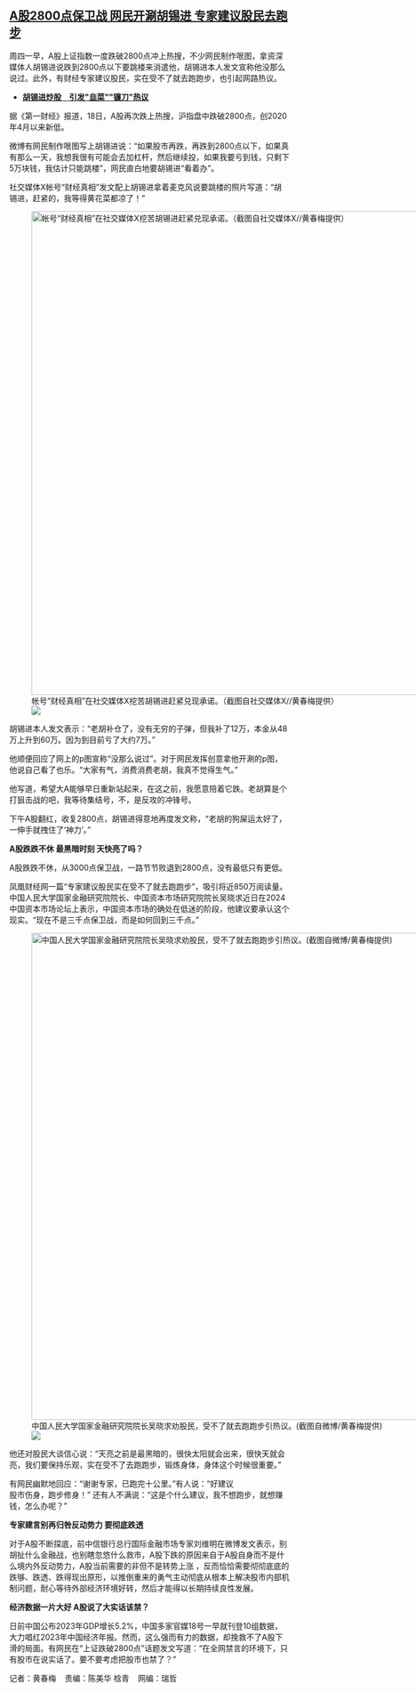 <!--1705595307000-->
[A股2800点保卫战 网民开涮胡锡进 专家建议股民去跑步](https://www.rfa.org/mandarin/yataibaodao/jingmao/hcm2-01182024074022.html)
------

<p>周四一早，A股上证指数一度跌破2800点冲上热搜，不少网民制作哏图，拿资深媒体人胡锡进说跌到2800点以下要跳楼来消遣他，胡锡进本人发文宣称他没那么说过。此外，有财经专家建议股民，实在受不了就去跑跑步，也引起网路热议。</p><ul><li><span class="result-title"><a class="state-published" href="https://www.rfa.org/mandarin/yataibaodao/jingmao/hcm-06292023061625.html"><strong>胡锡进炒股　引发"韭菜""镰刀"热议</strong></a></span></li></ul><p>据《第一财经》报道，18日，A股再次跌上热搜，沪指盘中跌破2800点，创2020年4月以来新低。</p><p>微博有网民制作哏图写上胡锡进说：“如果股市再跌，再跌到2800点以下，如果真有那么一天，我想我很有可能会去加杠杆，然后继续投，如果我要亏到钱，只剩下5万块钱，我估计只能跳楼”，网民直白地要胡锡进“看着办”。</p><p>社交媒体X帐号“财经真相”发文配上胡锡进拿着麦克风说要跳楼的照片写道：“胡锡进，赶紧的，我等得黄花菜都凉了！”</p><p><figure class="image-richtext image-inline captioned" style="width:1208px;"><img alt="帐号“财经真相”在社交媒体X挖苦胡锡进赶紧兑现承诺。（截图自社交媒体X//黄春梅提供）" height="870" src="https://www.rfa.org/mandarin/yataibaodao/jingmao/hcm2-01182024074022.html/57164e8c-8ca17d93771f76f8x-1.png/@@images/704d047d-92ec-4f3c-a64e-5f55f5b8e373.png" title="圖二 財經真相x(1).png" width="1208"/><figcaption class="image-caption">帐号“财经真相”在社交媒体X挖苦胡锡进赶紧兑现承诺。（截图自社交媒体X//黄春梅提供）</figcaption><small></small><div id="zoomattribute"><a data-caption="帐号“财经真相”在社交媒体X挖苦胡锡进赶紧兑现承诺。（截图自社交媒体X//黄春梅提供）" data-fancybox="" href="https://www.rfa.org/mandarin/yataibaodao/jingmao/hcm2-01182024074022.html/57164e8c-8ca17d93771f76f8x-1.png" id="single_image" title="帐号“财经真相”在社交媒体X挖苦胡锡进赶紧兑现承诺。（截图自社交媒体X//黄春梅提供）"><img src="/++plone++rfa-resources/img/icon-zoom.png"/></a></div></figure></p><p>胡锡进本人发文表示：“老胡补仓了，没有无穷的子弹，但我补了12万，本金从48万上升到60万。因为到目前亏了大约7万。”</p><p>他顺便回应了网上的p图宣称“没那么说过”。对于网民发挥创意拿他开涮的p图，他说自己看了也乐。“大家有气，消费消费老胡，我真不觉得生气。”</p><p>他写道，希望大A能够早日重新站起来，在这之前，我愿意陪着它跌。老胡算是个打狙击战的吧，我等待集结号，不，是反攻的冲锋号。</p><p>下午A股翻红，收复2800点，胡锡进得意地再度发文称，“老胡的狗屎运太好了，一伸手就拽住了‘神力’。”</p><p><strong>A股跌跌不休 最黑暗时刻 天快亮了吗？</strong></p><p>A股跌跌不休，从3000点保卫战，一路节节败退到2800点，没有最低只有更低。</p><p>凤凰财经网一篇“专家建议股民实在受不了就去跑跑步”，吸引将近850万阅读量。中国人民大学国家金融研究院院长、中国资本市场研究院院长吴晓求近日在2024中国资本市场论坛上表示，中国资本市场的确处在低迷的阶段，他建议要承认这个现实。“现在不是三千点保卫战，而是如何回到三千点。”</p><p><figure class="image-richtext image-inline captioned" style="width:1671px;"><img alt="中国人民大学国家金融研究院院长吴晓求劝股民，受不了就去跑跑步引热议。(截图自微博/黄春梅提供)" height="876" src="https://www.rfa.org/mandarin/yataibaodao/jingmao/hcm2-01182024074022.html/53bb8dd18dd16b65.jpg/@@images/a95709f4-70e3-4870-a5b9-6e73ebcf4a2c.jpeg" title="去跑跑步.jpg" width="1671"/><figcaption class="image-caption">中国人民大学国家金融研究院院长吴晓求劝股民，受不了就去跑跑步引热议。(截图自微博/黄春梅提供)</figcaption><small></small><div id="zoomattribute"><a data-caption="中国人民大学国家金融研究院院长吴晓求劝股民，受不了就去跑跑步引热议。(截图自微博/黄春梅提供)" data-fancybox="" href="https://www.rfa.org/mandarin/yataibaodao/jingmao/hcm2-01182024074022.html/53bb8dd18dd16b65.jpg" id="single_image" title="中国人民大学国家金融研究院院长吴晓求劝股民，受不了就去跑跑步引热议。(截图自微博/黄春梅提供)"><img src="/++plone++rfa-resources/img/icon-zoom.png"/></a></div></figure></p><p>他还对股民大谈信心说：“天亮之前是最黑暗的，很快太阳就会出来，很快天就会亮，我们要保持乐观，实在受不了去跑跑步，锻炼身体，身体这个时候很重要。”</p><p>有网民幽默地回应：“谢谢专家，已跑完十公里。”有人说：“好建议<br/>股市伤身，跑步修身！” 还有人不满说：“这是个什么建议，我不想跑步，就想赚钱，怎么办呢？”</p><p><strong>专家建言别再归咎反动势力 要彻底跌透</strong></p><p>对于A股不断探底，前中信银行总行国际金融市场专家刘维明在微博发文表示，别胡扯什么金融战，也别瞎忽悠什么救市，A股下跌的原因来自于A股自身而不是什么境内外反动势力，A股当前需要的非但不是转势上涨 ，反而恰恰需要彻彻底底的跌够、跌透、跌得现出原形，以推倒重来的勇气主动彻底从根本上解决股市内部机制问题，耐心等待外部经济环境好转，然后才能得以长期持续良性发展。</p><p><strong>经济数据一片大好 A股说了大实话该禁？</strong></p><p>日前中国公布2023年GDP增长5.2%，中国多家官媒18号一早就刊登10组数据，大力唱红2023年中国经济年报。然而，这么强而有力的数据，却挽救不了A股下滑的局面。有网民在“上证跌破2800点”话题发文写道：“在全网禁言的环境下，只有股市在说实话了。要不要考虑把股市也禁了？”</p><p>记者：黄春梅    责编：陈美华 梒青    网编：瑞哲</p>
